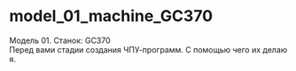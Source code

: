 # model_01_machine_GC370
Модель 01. Станок: GC370<br/>Перед вами стадии создания ЧПУ-программ. С помощью чего их делаю я.
